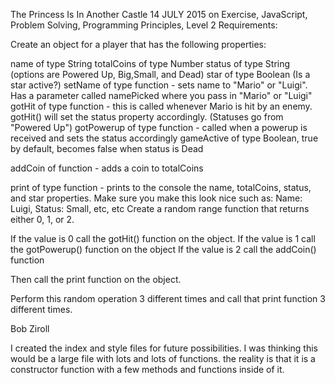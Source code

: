 The Princess Is In Another Castle
14 JULY 2015 on Exercise, JavaScript, Problem Solving, Programming Principles, Level 2
Requirements:

Create an object for a player that has the following properties:

name of type String
totalCoins of type Number
status of type String (options are Powered Up, Big,Small, and Dead)
star of type Boolean (Is a star active?)
setName of type function - sets name to "Mario" or "Luigi". Has a parameter called namePicked where you pass in "Mario" or "Luigi"
gotHit of type function - this is called whenever Mario is hit by an enemy. gotHit() will set the status property accordingly. (Statuses go from "Powered Up")
gotPowerup of type function - called when a powerup is received and sets the status accordingly
gameActive of type Boolean, true by default, becomes false when status is Dead

addCoin of function - adds a coin to totalCoins

print of type function - prints to the console the name, totalCoins, status, and star properties. Make sure you make this look nice such as:
Name: Luigi,
Status: Small, etc, etc
Create a random range function that returns either 0, 1, or 2.

If the value is 0 call the gotHit() function on the object.
If the value is 1 call the gotPowerup() function on the object
If the value is 2 call the addCoin() function

Then call the print function on the object.

Perform this random operation 3 different times and call that print function 3 different times.

Bob Ziroll


I created the index and style files for future possibilities.  I was thinking this would be a large file with lots and lots of functions.  the reality is that it is a constructor function with a few methods and functions inside of it.
